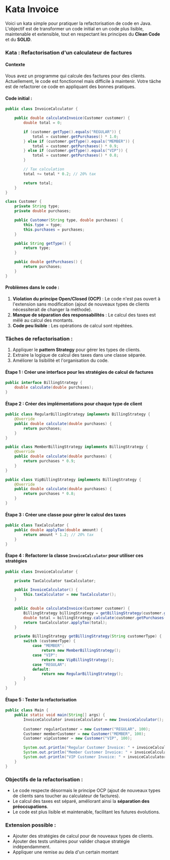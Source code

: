 # Kata Invoice

Voici un kata simple pour pratiquer la refactorisation de code en Java. L'objectif est de transformer un code initial en un code plus lisible, maintenable et extensible, tout en respectant les principes du **Clean Code** et du **SOLID**.

### Kata : Refactorisation d'un calculateur de factures

#### Contexte
Vous avez un programme qui calcule des factures pour des clients. Actuellement, le code est fonctionnel mais difficile à maintenir. Votre tâche est de refactorer ce code en appliquant des bonnes pratiques.

#### Code initial :

```java
public class InvoiceCalculator {

    public double calculateInvoice(Customer customer) {
        double total = 0;

        if (customer.getType().equals("REGULAR")) {
            total = customer.getPurchases() * 1.0;
        } else if (customer.getType().equals("MEMBER")) {
            total = customer.getPurchases() * 0.9;
        } else if (customer.getType().equals("VIP")) {
            total = customer.getPurchases() * 0.8;
        }

        // Tax calculation
        total += total * 0.2; // 20% tax

        return total;
    }
}

class Customer {
    private String type;
    private double purchases;

    public Customer(String type, double purchases) {
        this.type = type;
        this.purchases = purchases;
    }

    public String getType() {
        return type;
    }

    public double getPurchases() {
        return purchases;
    }
}
```

#### Problèmes dans le code :
1. **Violation du principe Open/Closed (OCP)** : Le code n'est pas ouvert à l'extension sans modification (ajout de nouveaux types de clients nécessiterait de changer la méthode).
2. **Manque de séparation des responsabilités** : Le calcul des taxes est mêlé au calcul des montants.
3. **Code peu lisible** : Les opérations de calcul sont répétées.

### Tâches de refactorisation :
1. Appliquer le **pattern Strategy** pour gérer les types de clients.
2. Extraire la logique de calcul des taxes dans une classe séparée.
3. Améliorer la lisibilité et l'organisation du code.

#### Étape 1 : Créer une interface pour les stratégies de calcul de factures

```java
public interface BillingStrategy {
    double calculate(double purchases);
}
```

#### Étape 2 : Créer des implémentations pour chaque type de client

```java
public class RegularBillingStrategy implements BillingStrategy {
    @Override
    public double calculate(double purchases) {
        return purchases;
    }
}

public class MemberBillingStrategy implements BillingStrategy {
    @Override
    public double calculate(double purchases) {
        return purchases * 0.9;
    }
}

public class VipBillingStrategy implements BillingStrategy {
    @Override
    public double calculate(double purchases) {
        return purchases * 0.8;
    }
}
```

#### Étape 3 : Créer une classe pour gérer le calcul des taxes

```java
public class TaxCalculator {
    public double applyTax(double amount) {
        return amount * 1.2; // 20% tax
    }
}
```

#### Étape 4 : Refactorer la classe `InvoiceCalculator` pour utiliser ces stratégies

```java
public class InvoiceCalculator {

    private TaxCalculator taxCalculator;

    public InvoiceCalculator() {
        this.taxCalculator = new TaxCalculator();
    }

    public double calculateInvoice(Customer customer) {
        BillingStrategy billingStrategy = getBillingStrategy(customer.getType());
        double total = billingStrategy.calculate(customer.getPurchases());
        return taxCalculator.applyTax(total);
    }

    private BillingStrategy getBillingStrategy(String customerType) {
        switch (customerType) {
            case "MEMBER":
                return new MemberBillingStrategy();
            case "VIP":
                return new VipBillingStrategy();
            case "REGULAR":
            default:
                return new RegularBillingStrategy();
        }
    }
}
```

#### Étape 5 : Tester la refactorisation

```java
public class Main {
    public static void main(String[] args) {
        InvoiceCalculator invoiceCalculator = new InvoiceCalculator();
        
        Customer regularCustomer = new Customer("REGULAR", 100);
        Customer memberCustomer = new Customer("MEMBER", 100);
        Customer vipCustomer = new Customer("VIP", 100);

        System.out.println("Regular Customer Invoice: " + invoiceCalculator.calculateInvoice(regularCustomer));
        System.out.println("Member Customer Invoice: " + invoiceCalculator.calculateInvoice(memberCustomer));
        System.out.println("VIP Customer Invoice: " + invoiceCalculator.calculateInvoice(vipCustomer));
    }
}
```

### Objectifs de la refactorisation :
- Le code respecte désormais le principe OCP (ajout de nouveaux types de clients sans toucher au calculateur de factures).
- Le calcul des taxes est séparé, améliorant ainsi la **séparation des préoccupations**.
- Le code est plus lisible et maintenable, facilitant les futures évolutions.

### Extension possible :
- Ajouter des stratégies de calcul pour de nouveaux types de clients.
- Ajouter des tests unitaires pour valider chaque stratégie indépendamment.
- Appliquer une remise au dela d'un certain montant
